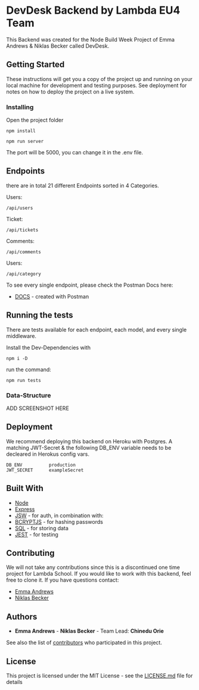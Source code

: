 # DevDesk Backend by Lambda EU4 Team

This Backend was created for the Node Build Week Project of Emma Andrews & Niklas Becker called DevDesk.

## Getting Started

These instructions will get you a copy of the project up and running on your local machine for development and testing purposes. See deployment for notes on how to deploy the project on a live system.

### Installing

Open the project folder
```
npm install
```
```
npm run server
```
The port will be 5000, you can change it in the .env file.

## Endpoints

there are in total 21 different Endpoints sorted in 4 Categories.

Users:
```
/api/users
```
Ticket:
```
/api/tickets
```
Comments:
```
/api/comments
```
Users:
```
/api/category
```

To see every single endpoint, please check the Postman Docs here:

* [DOCS](https://documenter.getpostman.com/view/10271984/SWTEcwFi?version=latest#intro) - created with Postman

## Running the tests

There are tests available for each endpoint, each model, and every single middleware.

Install the Dev-Dependencies with 
```
npm i -D
```
run the command: 
```
npm run tests
```

### Data-Structure

ADD SCREENSHOT HERE

## Deployment

We recommend deploying this backend on Heroku with Postgres. A matching JWT-Secret & the following DB_ENV variable needs to be decleared in Herokus config vars.

```
DB_ENV          production
JWT_SECRET      exampleSecret
```


## Built With

* [Node](https://nodejs.org/en/)
* [Express](http://expressjs.com/)
* [JSW](https://jwt.io/) - for auth, in combination with:
* [BCRYPTJS](https://www.npmjs.com/package/bcrypt) - for hashing passwords
* [SQL](https://www.sqlite.org/) - for storing data
* [JEST](https://jestjs.io/) - for testing


## Contributing

We will not take any contributions since this is a discontinued one time project for Lambda School. If you would like to work with this backend, feel free to clone it. If you have questions contact:

* [Emma Andrews](https://github.com/ELAndrews)
* [Niklas Becker](https://github.com/niklasbec)

## Authors

* **Emma Andrews** - **Niklas Becker** - Team Lead: **Chinedu Orie**

See also the list of [contributors](https://github.com/your/project/contributors) who participated in this project.

## License

This project is licensed under the MIT License - see the [LICENSE.md](LICENSE.md) file for details


